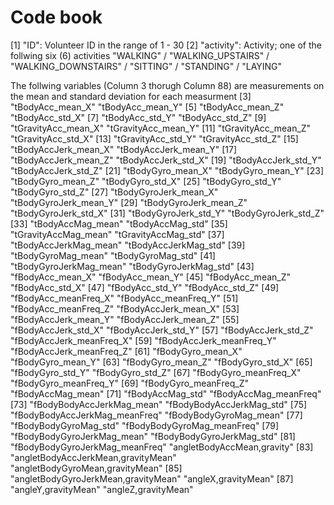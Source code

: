 # Code book
[1] "ID": Volunteer ID in the range of 1 - 30
[2] "activity": Activity; one of the follwing six (6) activities
"WALKING" / "WALKING_UPSTAIRS" / "WALKING_DOWNSTAIRS" / "SITTING" / "STANDING" / "LAYING"

The follwing variables (Column 3 thorugh Column 88) are measurements on the mean and standard deviation for each measurment
[3] "tBodyAcc_mean_X" "tBodyAcc_mean_Y"
[5] "tBodyAcc_mean_Z" "tBodyAcc_std_X"
[7] "tBodyAcc_std_Y" "tBodyAcc_std_Z"
[9] "tGravityAcc_mean_X" "tGravityAcc_mean_Y"
[11] "tGravityAcc_mean_Z" "tGravityAcc_std_X"
[13] "tGravityAcc_std_Y" "tGravityAcc_std_Z"
[15] "tBodyAccJerk_mean_X" "tBodyAccJerk_mean_Y"
[17] "tBodyAccJerk_mean_Z" "tBodyAccJerk_std_X"
[19] "tBodyAccJerk_std_Y" "tBodyAccJerk_std_Z"
[21] "tBodyGyro_mean_X" "tBodyGyro_mean_Y"
[23] "tBodyGyro_mean_Z" "tBodyGyro_std_X"
[25] "tBodyGyro_std_Y" "tBodyGyro_std_Z"
[27] "tBodyGyroJerk_mean_X" "tBodyGyroJerk_mean_Y"
[29] "tBodyGyroJerk_mean_Z" "tBodyGyroJerk_std_X"
[31] "tBodyGyroJerk_std_Y" "tBodyGyroJerk_std_Z"
[33] "tBodyAccMag_mean" "tBodyAccMag_std"
[35] "tGravityAccMag_mean" "tGravityAccMag_std"
[37] "tBodyAccJerkMag_mean" "tBodyAccJerkMag_std"
[39] "tBodyGyroMag_mean" "tBodyGyroMag_std"
[41] "tBodyGyroJerkMag_mean" "tBodyGyroJerkMag_std"
[43] "fBodyAcc_mean_X" "fBodyAcc_mean_Y"
[45] "fBodyAcc_mean_Z" "fBodyAcc_std_X"
[47] "fBodyAcc_std_Y" "fBodyAcc_std_Z"
[49] "fBodyAcc_meanFreq_X" "fBodyAcc_meanFreq_Y"
[51] "fBodyAcc_meanFreq_Z" "fBodyAccJerk_mean_X"
[53] "fBodyAccJerk_mean_Y" "fBodyAccJerk_mean_Z"
[55] "fBodyAccJerk_std_X" "fBodyAccJerk_std_Y"
[57] "fBodyAccJerk_std_Z" "fBodyAccJerk_meanFreq_X"
[59] "fBodyAccJerk_meanFreq_Y" "fBodyAccJerk_meanFreq_Z"
[61] "fBodyGyro_mean_X" "fBodyGyro_mean_Y"
[63] "fBodyGyro_mean_Z" "fBodyGyro_std_X"
[65] "fBodyGyro_std_Y" "fBodyGyro_std_Z"
[67] "fBodyGyro_meanFreq_X" "fBodyGyro_meanFreq_Y"
[69] "fBodyGyro_meanFreq_Z" "fBodyAccMag_mean"
[71] "fBodyAccMag_std" "fBodyAccMag_meanFreq"
[73] "fBodyBodyAccJerkMag_mean" "fBodyBodyAccJerkMag_std"
[75] "fBodyBodyAccJerkMag_meanFreq" "fBodyBodyGyroMag_mean"
[77] "fBodyBodyGyroMag_std" "fBodyBodyGyroMag_meanFreq"
[79] "fBodyBodyGyroJerkMag_mean" "fBodyBodyGyroJerkMag_std"
[81] "fBodyBodyGyroJerkMag_meanFreq" "angletBodyAccMean,gravity"
[83] "angletBodyAccJerkMean,gravityMean" "angletBodyGyroMean,gravityMean"
[85] "angletBodyGyroJerkMean,gravityMean" "angleX,gravityMean"
[87] "angleY,gravityMean" "angleZ,gravityMean"
